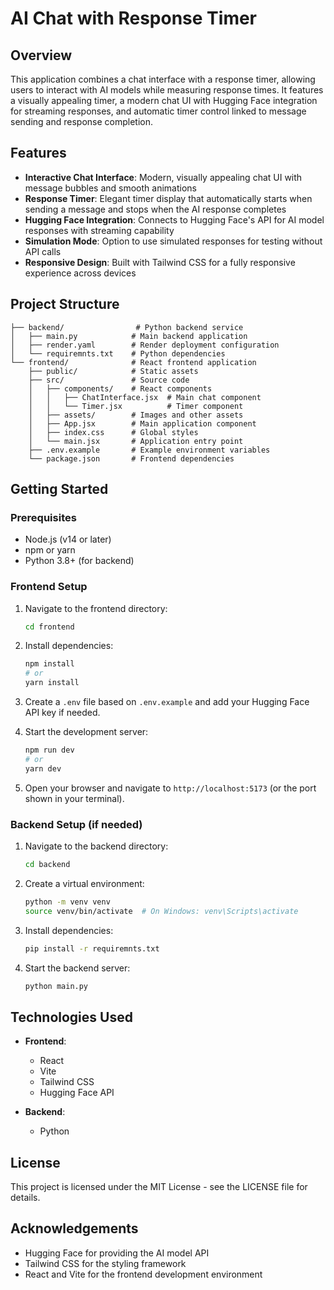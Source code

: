 # AI Chat with Response Timer

## Overview

This application combines a chat interface with a response timer, allowing users to interact with AI models while measuring response times. It features a visually appealing timer, a modern chat UI with Hugging Face integration for streaming responses, and automatic timer control linked to message sending and response completion.

## Features

- **Interactive Chat Interface**: Modern, visually appealing chat UI with message bubbles and smooth animations
- **Response Timer**: Elegant timer display that automatically starts when sending a message and stops when the AI response completes
- **Hugging Face Integration**: Connects to Hugging Face's API for AI model responses with streaming capability
- **Simulation Mode**: Option to use simulated responses for testing without API calls
- **Responsive Design**: Built with Tailwind CSS for a fully responsive experience across devices

## Project Structure

```
├── backend/                # Python backend service
│   ├── main.py            # Main backend application
│   ├── render.yaml        # Render deployment configuration
│   └── requiremnts.txt    # Python dependencies
└── frontend/              # React frontend application
    ├── public/            # Static assets
    ├── src/               # Source code
    │   ├── components/    # React components
    │   │   ├── ChatInterface.jsx  # Main chat component
    │   │   └── Timer.jsx          # Timer component
    │   ├── assets/        # Images and other assets
    │   ├── App.jsx        # Main application component
    │   ├── index.css      # Global styles
    │   └── main.jsx       # Application entry point
    ├── .env.example       # Example environment variables
    └── package.json       # Frontend dependencies
```

## Getting Started

### Prerequisites

- Node.js (v14 or later)
- npm or yarn
- Python 3.8+ (for backend)

### Frontend Setup

1. Navigate to the frontend directory:
   ```bash
   cd frontend
   ```

2. Install dependencies:
   ```bash
   npm install
   # or
   yarn install
   ```

3. Create a `.env` file based on `.env.example` and add your Hugging Face API key if needed.

4. Start the development server:
   ```bash
   npm run dev
   # or
   yarn dev
   ```

5. Open your browser and navigate to `http://localhost:5173` (or the port shown in your terminal).

### Backend Setup (if needed)

1. Navigate to the backend directory:
   ```bash
   cd backend
   ```

2. Create a virtual environment:
   ```bash
   python -m venv venv
   source venv/bin/activate  # On Windows: venv\Scripts\activate
   ```

3. Install dependencies:
   ```bash
   pip install -r requiremnts.txt
   ```

4. Start the backend server:
   ```bash
   python main.py
   ```

## Technologies Used

- **Frontend**:
  - React
  - Vite
  - Tailwind CSS
  - Hugging Face API

- **Backend**:
  - Python

## License

This project is licensed under the MIT License - see the LICENSE file for details.

## Acknowledgements

- Hugging Face for providing the AI model API
- Tailwind CSS for the styling framework
- React and Vite for the frontend development environment